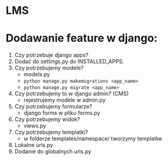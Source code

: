 # LMS

# Dodawanie feature w django:
1. Czy potrzebuje django apps?
2. Dodać do settings.py do INSTALLED_APPS.
3. Czy potrzebujemy modele? 
   - models.py
   - `python manage.py makemigrations <app_name>`
   - `python manage.py migrate <app_name>`
4. Czy potrzebujemy to w django admin? (CMS)
   - rejestrujemy modele w admin.py
5. Czy potrzebujemy formularze?
   - django forms w pliku forms.py
6. Czy potrzebujemy widok?
   - views.py
7. Czy potrzebujemy templatki?
   - w folderze templates/namespace/ tworzymy templatke
8. Lokalne urls.py
9. Dodanie do globalnych urls.py